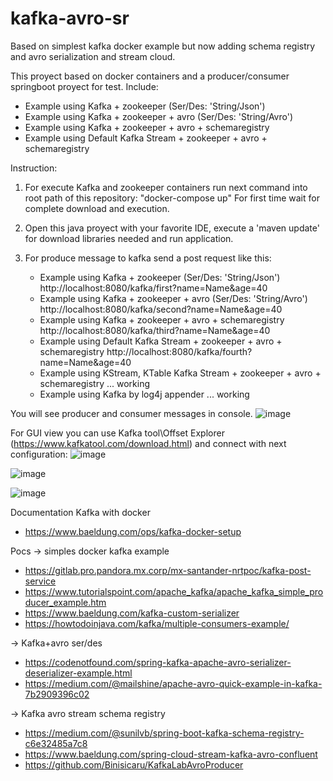 # kafka-avro-sr
Based on simplest kafka docker example but now adding schema registry and avro serialization and stream cloud.

This proyect based on docker containers and a producer/consumer springboot proyect for test. Include: 
  - Example using Kafka + zookeeper (Ser/Des: 'String/Json')
  - Example using Kafka + zookeeper + avro (Ser/Des: 'String/Avro')
  - Example using Kafka + zookeeper + avro + schemaregistry
  - Example using Default Kafka Stream + zookeeper + avro + schemaregistry

Instruction:
1. For execute Kafka and zookeeper containers run next command into root path of this repository: 
                    "docker-compose up"
For first time wait for complete download and execution.


2. Open this java proyect with your favorite IDE, execute a 'maven update' for download libraries needed and run application.

3. For produce message to kafka send a post request like this:
     - Example using Kafka + zookeeper (Ser/Des: 'String/Json')  
                  http://localhost:8080/kafka/first?name=Name&age=40
     - Example using Kafka + zookeeper + avro (Ser/Des: 'String/Avro')
                  http://localhost:8080/kafka/second?name=Name&age=40
     - Example using Kafka + zookeeper + avro + schemaregistry
                  http://localhost:8080/kafka/third?name=Name&age=40
     - Example using Default Kafka Stream + zookeeper + avro + schemaregistry
                  http://localhost:8080/kafka/fourth?name=Name&age=40
     - Example using KStream, KTable Kafka Stream + zookeeper + avro + schemaregistry
     ... working
     - Example using Kafka by log4j appender
     ... working

You will see producer and consumer messages in console.
![image](https://user-images.githubusercontent.com/67773113/162332090-faee582f-aa28-4d95-8f0e-9c880abee509.png)

For GUI view you can use Kafka tool\Offset Explorer (https://www.kafkatool.com/download.html) and connect with next configuration:
![image](https://user-images.githubusercontent.com/67773113/162332572-b2e13564-4449-4110-9dfe-33971bc8fd4e.png)

![image](https://user-images.githubusercontent.com/67773113/162332606-263473bb-af89-4166-bd02-6953690cd411.png)

![image](https://user-images.githubusercontent.com/67773113/162332686-c534bc3f-7a6a-4f0c-8097-90681d038c4c.png)

Documentation
Kafka with docker
- https://www.baeldung.com/ops/kafka-docker-setup

Pocs
-> simples docker kafka example
- https://gitlab.pro.pandora.mx.corp/mx-santander-nrtpoc/kafka-post-service
- https://www.tutorialspoint.com/apache_kafka/apache_kafka_simple_producer_example.htm
- https://www.baeldung.com/kafka-custom-serializer
- https://howtodoinjava.com/kafka/multiple-consumers-example/

-> Kafka+avro ser/des
- https://codenotfound.com/spring-kafka-apache-avro-serializer-deserializer-example.html
- https://medium.com/@mailshine/apache-avro-quick-example-in-kafka-7b2909396c02

-> Kafka avro stream schema registry
- https://medium.com/@sunilvb/spring-boot-kafka-schema-registry-c6e32485a7c8
- https://www.baeldung.com/spring-cloud-stream-kafka-avro-confluent
- https://github.com/Binisicaru/KafkaLabAvroProducer
